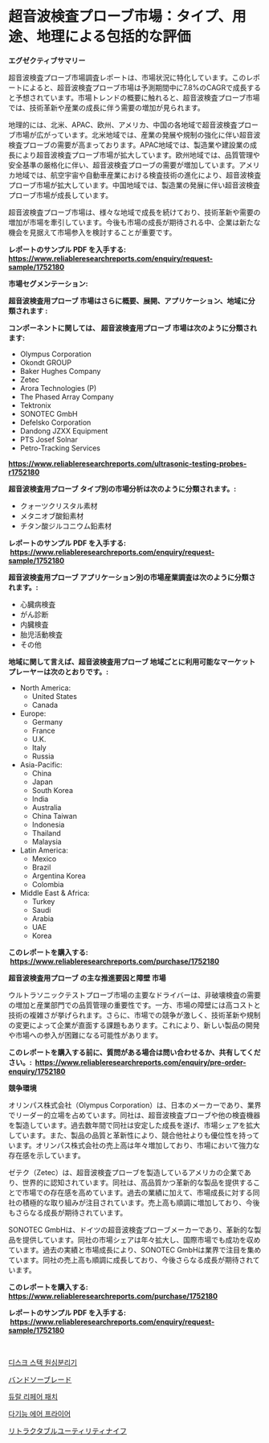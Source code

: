 <p><h1>超音波検査プローブ市場：タイプ、用途、地理による包括的な評価</h1></p><p><strong>エグゼクティブサマリー</strong></p>
<p><p>超音波検査プローブ市場調査レポートは、市場状況に特化しています。このレポートによると、超音波検査プローブ市場は予測期間中に7.8%のCAGRで成長すると予想されています。市場トレンドの概要に触れると、超音波検査プローブ市場では、技術革新や産業の成長に伴う需要の増加が見られます。</p><p>地理的には、北米、APAC、欧州、アメリカ、中国の各地域で超音波検査プローブ市場が広がっています。北米地域では、産業の発展や規制の強化に伴い超音波検査プローブの需要が高まっております。APAC地域では、製造業や建設業の成長により超音波検査プローブ市場が拡大しています。欧州地域では、品質管理や安全基準の厳格化に伴い、超音波検査プローブの需要が増加しています。アメリカ地域では、航空宇宙や自動車産業における検査技術の進化により、超音波検査プローブ市場が拡大しています。中国地域では、製造業の発展に伴い超音波検査プローブ市場が成長しています。</p><p>超音波検査プローブ市場は、様々な地域で成長を続けており、技術革新や需要の増加が市場を牽引しています。今後も市場の成長が期待される中、企業は新たな機会を見据えて市場参入を検討することが重要です。</p></p>
<p><strong>レポートのサンプル PDF を入手する: <a href="https://www.reliableresearchreports.com/enquiry/request-sample/1752180">https://www.reliableresearchreports.com/enquiry/request-sample/1752180</a></strong></p>
<p><strong>市場セグメンテーション:</strong></p>
<p><strong> 超音波検査用プローブ 市場はさらに概要、展開、アプリケーション、地域に分類されます :</strong></p>
<p><strong>コンポーネントに関しては、 超音波検査用プローブ 市場は次のように分類されます: &nbsp;</strong></p>
<p><ul><li>Olympus Corporation</li><li>Okondt GROUP</li><li>Baker Hughes Company</li><li>Zetec</li><li>Arora Technologies (P)</li><li>The Phased Array Company</li><li>Tektronix</li><li>SONOTEC GmbH</li><li>Defelsko Corporation</li><li>Dandong JZXX Equipment</li><li>PTS Josef Solnar</li><li>Petro-Tracking Services</li></ul></p>
<p><strong><a href="https://www.reliableresearchreports.com/ultrasonic-testing-probes-r1752180">https://www.reliableresearchreports.com/ultrasonic-testing-probes-r1752180</a></strong></p>
<p><strong> 超音波検査用プローブ タイプ別の市場分析は次のように分類されます。:</strong></p>
<p><ul><li>クォーツクリスタル素材</li><li>メタニオブ酸鉛素材</li><li>チタン酸ジルコニウム鉛素材</li></ul></p>
<p><strong>レポートのサンプル PDF を入手する: &nbsp;<a href="https://www.reliableresearchreports.com/enquiry/request-sample/1752180">https://www.reliableresearchreports.com/enquiry/request-sample/1752180</a></strong></p>
<p><strong> 超音波検査用プローブ アプリケーション別の市場産業調査は次のように分類されます。:</strong></p>
<p><ul><li>心臓病検査</li><li>がん診断</li><li>内臓検査</li><li>胎児活動検査</li><li>その他</li></ul></p>
<p><strong>地域に関して言えば、超音波検査用プローブ 地域ごとに利用可能なマーケットプレーヤーは次のとおりです。:</strong></p>
<p><ul>
    <li>
        North America:
        <ul>
            <li>United States</li>
            <li>Canada</li>
        </ul>
    </li>
    <li>
        Europe:
        <ul>
            <li>Germany</li>
            <li>France</li>
            <li>U.K.</li>
            <li>Italy</li>
            <li>Russia</li>
        </ul>
    </li>
    <li>
        Asia-Pacific:
        <ul>
            <li>China</li>
            <li>Japan</li>
            <li>South Korea</li>
            <li>India</li>
            <li>Australia</li>
            <li>China Taiwan</li>
            <li>Indonesia</li>
            <li>Thailand</li>
            <li>Malaysia</li>
        </ul>
    </li>
    <li>
        Latin America:
        <ul>
            <li>Mexico</li>
            <li>Brazil</li>
            <li>Argentina Korea</li>
            <li>Colombia</li>
        </ul>
    </li>
    <li>
        Middle East & Africa:
        <ul>
            <li>Turkey</li>
            <li>Saudi</li>
            <li>Arabia</li>
            <li>UAE</li>
            <li>Korea</li>
        </ul>
    </li>
    </ul></p>
<p><strong>このレポートを購入する: &nbsp;<a href="https://www.reliableresearchreports.com/purchase/1752180">https://www.reliableresearchreports.com/purchase/1752180</a></strong></p>
<p><strong>超音波検査用プローブ の主な推進要因と障壁 市場</strong></p>
<p><p>ウルトラソニックテストプローブ市場の主要なドライバーは、非破壊検査の需要の増加と産業部門での品質管理の重要性です。一方、市場の障壁には高コストと技術の複雑さが挙げられます。さらに、市場での競争が激しく、技術革新や規制の変更によって企業が直面する課題もあります。これにより、新しい製品の開発や市場への参入が困難になる可能性があります。</p></p>
<p><strong>このレポートを購入する前に、質問がある場合は問い合わせるか、共有してください。:&nbsp; <a href="https://www.reliableresearchreports.com/enquiry/pre-order-enquiry/1752180">https://www.reliableresearchreports.com/enquiry/pre-order-enquiry/1752180</a></strong></p>
<p><strong>競争環境</strong></p>
<p><p>オリンパス株式会社（Olympus Corporation）は、日本のメーカーであり、業界でリーダー的立場を占めています。同社は、超音波検査プローブや他の検査機器を製造しています。過去数年間で同社は安定した成長を遂げ、市場シェアを拡大しています。また、製品の品質と革新性により、競合他社よりも優位性を持っています。オリンパス株式会社の売上高は年々増加しており、市場において強力な存在感を示しています。</p><p>ゼテク（Zetec）は、超音波検査プローブを製造しているアメリカの企業であり、世界的に認知されています。同社は、高品質かつ革新的な製品を提供することで市場での存在感を高めています。過去の業績に加えて、市場成長に対する同社の積極的な取り組みが注目されています。売上高も順調に増加しており、今後もさらなる成長が期待されています。</p><p>SONOTEC GmbHは、ドイツの超音波検査プローブメーカーであり、革新的な製品を提供しています。同社の市場シェアは年々拡大し、国際市場でも成功を収めています。過去の実績と市場成長により、SONOTEC GmbHは業界で注目を集めています。同社の売上高も順調に成長しており、今後さらなる成長が期待されています。</p></p>
<p><strong>このレポートを購入する: &nbsp; <a href="https://www.reliableresearchreports.com/purchase/1752180">https://www.reliableresearchreports.com/purchase/1752180</a></strong></p>
<p><strong>レポートのサンプル PDF を入手する: &nbsp;<a href="https://www.reliableresearchreports.com/enquiry/request-sample/1752180">https://www.reliableresearchreports.com/enquiry/request-sample/1752180</a></strong><strong></strong></p>
<p>&nbsp;</p>
<p><p><a href="https://github.com/JeromeRtyau89966/Market-Research-Report-List-1/blob/main/676972319584.md">디스크 스택 원심분리기</a></p><p><a href="https://medium.com/@murraycod1929/%E3%83%90%E3%83%B3%E3%83%89%E3%82%BD%E3%83%BC%E3%83%96%E3%83%AC%E3%83%BC%E3%83%89%E5%B8%82%E5%A0%B4-%E6%9D%90%E8%B3%AA-%E7%94%A8%E9%80%94-%E3%81%8A%E3%82%88%E3%81%B3%E5%9C%B0%E5%9F%9F%E5%88%A5%E3%81%AE%E5%8C%85%E6%8B%AC%E7%9A%84%E3%81%AA%E8%A9%95%E4%BE%A1-40c8e22aea5c">バンドソーブレード</a></p><p><a href="https://medium.com/@evo032/%EC%88%98%EB%AA%85%EC%9D%84-%EC%88%98%EB%A6%AC%ED%95%A9%EB%8B%88%EB%8B%A4-%ED%8C%A8%EC%B9%98-%EC%8B%9C%EC%9E%A5-%EC%8B%9C%EC%9E%A5-%EC%A0%90%EC%9C%A0%EC%9C%A8-%EC%8B%9C%EC%9E%A5-%EB%8F%99%ED%96%A5-%EB%B0%8F-%EB%AF%B8%EB%9E%98-%EC%84%B1%EC%9E%A5-%ED%83%90%EC%83%89-2cf29db76451">듀랄 리페어 패치</a></p><p><a href="https://medium.com/@costelcaramitru2022/%EB%8B%A4%EA%B8%B0%EB%8A%A5-%EC%97%90%EC%96%B4-%ED%94%84%EB%9D%BC%EC%9D%B4%EC%96%B4-%EC%8B%9C%EC%9E%A5-%EC%9D%B8%EC%82%AC%EC%9D%B4%ED%8A%B8-%EC%8B%9C%EC%9E%A5-%EB%8F%99%ED%96%A5-%EC%84%B1%EC%9E%A5-2024%EB%85%84%EB%B6%80%ED%84%B0-2031%EB%85%84%EA%B9%8C%EC%A7%80-%EC%98%88%EC%B8%A1%EB%90%9C-%EB%8D%B0%EC%9D%B4%ED%84%B0-21739b2fd21a">다기능 에어 프라이어</a></p><p><a href="https://github.com/AriMuller2009/Market-Research-Report-List-1/blob/main/966900621037.md">リトラクタブルユーティリティナイフ</a></p></p>